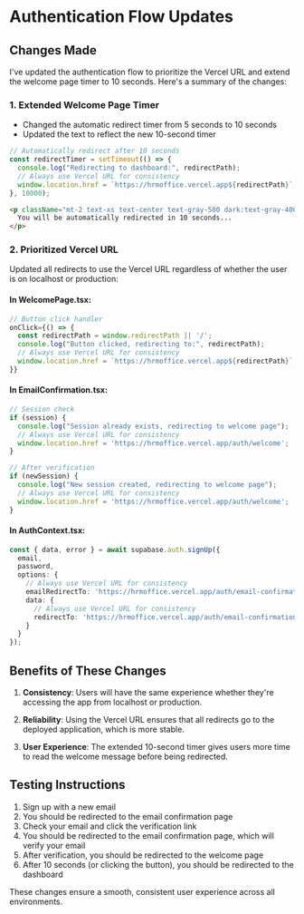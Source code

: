# Authentication Flow Updates

## Changes Made

I've updated the authentication flow to prioritize the Vercel URL and extend the welcome page timer to 10 seconds. Here's a summary of the changes:

### 1. Extended Welcome Page Timer

- Changed the automatic redirect timer from 5 seconds to 10 seconds
- Updated the text to reflect the new 10-second timer

```typescript
// Automatically redirect after 10 seconds
const redirectTimer = setTimeout(() => {
  console.log("Redirecting to dashboard:", redirectPath);
  // Always use Vercel URL for consistency
  window.location.href = `https://hrmoffice.vercel.app${redirectPath}`;
}, 10000);
```

```html
<p className="mt-2 text-xs text-center text-gray-500 dark:text-gray-400">
  You will be automatically redirected in 10 seconds...
</p>
```

### 2. Prioritized Vercel URL

Updated all redirects to use the Vercel URL regardless of whether the user is on localhost or production:

#### In WelcomePage.tsx:

```typescript
// Button click handler
onClick={() => {
  const redirectPath = window.redirectPath || '/';
  console.log("Button clicked, redirecting to:", redirectPath);
  // Always use Vercel URL for consistency
  window.location.href = `https://hrmoffice.vercel.app${redirectPath}`;
}}
```

#### In EmailConfirmation.tsx:

```typescript
// Session check
if (session) {
  console.log("Session already exists, redirecting to welcome page");
  // Always use Vercel URL for consistency
  window.location.href = 'https://hrmoffice.vercel.app/auth/welcome';
}
```

```typescript
// After verification
if (newSession) {
  console.log("New session created, redirecting to welcome page");
  // Always use Vercel URL for consistency
  window.location.href = 'https://hrmoffice.vercel.app/auth/welcome';
}
```

#### In AuthContext.tsx:

```typescript
const { data, error } = await supabase.auth.signUp({
  email,
  password,
  options: {
    // Always use Vercel URL for consistency
    emailRedirectTo: 'https://hrmoffice.vercel.app/auth/email-confirmation',
    data: {
      // Always use Vercel URL for consistency
      redirectTo: 'https://hrmoffice.vercel.app/auth/email-confirmation'
    }
  }
});
```

## Benefits of These Changes

1. **Consistency**: Users will have the same experience whether they're accessing the app from localhost or production.

2. **Reliability**: Using the Vercel URL ensures that all redirects go to the deployed application, which is more stable.

3. **User Experience**: The extended 10-second timer gives users more time to read the welcome message before being redirected.

## Testing Instructions

1. Sign up with a new email
2. You should be redirected to the email confirmation page
3. Check your email and click the verification link
4. You should be redirected to the email confirmation page, which will verify your email
5. After verification, you should be redirected to the welcome page
6. After 10 seconds (or clicking the button), you should be redirected to the dashboard

These changes ensure a smooth, consistent user experience across all environments.
